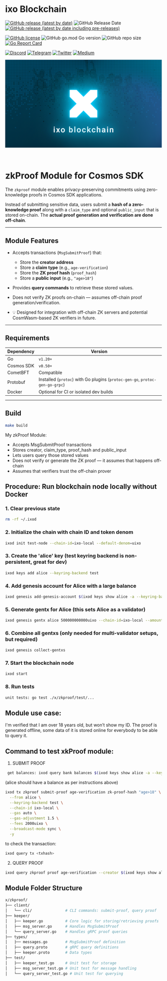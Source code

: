 # ixo Blockchain

[![GitHub release (latest by date)](https://img.shields.io/github/v/release/ixofoundation/ixo-blockchain?color=white&label=release&style=flat-square)](https://github.com/ixofoundation/ixo-blockchain/releases/latest) ![GitHub Release Date](https://img.shields.io/github/release-date/ixofoundation/ixo-blockchain?label=date&color=white&style=flat-square) [![GitHub release (latest by date including pre-releases)](https://img.shields.io/github/v/release/ixofoundation/ixo-blockchain?color=00d2ff&include_prereleases&label=candidate&style=flat-square)](https://github.com/ixofoundation/ixo-blockchain/releases/)

[![GitHub license](https://img.shields.io/github/license/ixofoundation/ixo-blockchain?color=lightgrey&style=flat-square)](https://github.com/ixofoundation/ixo-blockchain/blob/main/LICENSE) ![GitHub go.mod Go version](https://img.shields.io/github/go-mod/go-version/ixofoundation/ixo-blockchain?color=lightgrey&style=flat-square) ![GitHub repo size](https://img.shields.io/github/repo-size/ixofoundation/ixo-blockchain?color=lightgrey&style=flat-square)
[![Go Report Card](https://goreportcard.com/badge/github.com/ixofoundation/ixo-blockchain)](https://goreportcard.com/report/github.com/ixofoundation/ixo-blockchain)

[![Discord](https://img.shields.io/badge/Discord-7289DA?style=for-the-badge&logo=discord&logoColor=white)](https://discord.com/invite/ixo) [![Telegram](https://img.shields.io/badge/Telegram-2CA5E0?style=for-the-badge&logo=telegram&logoColor=white)](https://t.me/ixonetwork)
[![Twitter](https://img.shields.io/badge/Twitter-1DA1F2?style=for-the-badge&logo=twitter&logoColor=white)](https://twitter.com/ixoworld)
[![Medium](https://img.shields.io/badge/Medium-12100E?style=for-the-badge&logo=medium&logoColor=white)](https://medium.com/ixo-blog)

<p align="center">
  <img src="./.github/assets/readme_banner.png" />
</p>
<br />

# zkProof Module for Cosmos SDK

The `zkproof` module enables privacy-preserving commitments using zero-knowledge proofs in Cosmos SDK applications.

Instead of submitting sensitive data, users submit a **hash of a zero-knowledge proof** along with a `claim_type` and optional `public_input` that is stored on-chain. The **actual proof generation and verification are done off-chain**.

---

## Module Features

- Accepts transactions (`MsgSubmitProof`) that:
  - Store the **creator address**
  - Store a **claim type** (e.g., `age-verification`)
  - Store the **ZK proof hash** (`proof_hash`)
  - Store a **public input** (e.g., `"age>18"`)

- Provides **query commands** to retrieve these stored values.

- Does not verify ZK proofs on-chain — assumes off-chain proof generation/verification.

- 💡 Designed for integration with off-chain ZK servers and potential CosmWasm-based ZK verifiers in future.

---

## Requirements

| Dependency       | Version     |
|------------------|-------------|
| Go               | `v1.20+`    |
| Cosmos SDK       | `v0.50+`    |
| CometBFT         | Compatible  |
| Protobuf         | Installed (`protoc`) with Go plugins (`protoc-gen-go`, `protoc-gen-go-grpc`) |
| Docker           | Optional for CI or isolated dev builds |

---

## Build

```bash
make build
```

My zkProof Module:
* Accepts MsgSubmitProof transactions
* Stores creator, claim_type, proof_hash and public_input
* Lets users query those stored values
* Does not verify or generate the ZK proof — it assumes that happens off-chain
* Assumes that verifiers trust the off-chain prover

## Procedure: Run blockchain node locally without Docker

### 1. Clear previous state
```bash
rm -rf ~/.ixod
```
### 2. Initialize the chain with chain ID and token denom
```bash
ixod init test-node --chain-id=ixo-local --default-denom=uixo
```
### 3. Create the 'alice' key (test keyring backend is non-persistent, great for dev) 
```bash
ixod keys add alice --keyring-backend test
```
### 4. Add genesis account for Alice with a large balance
```bash
ixod genesis add-genesis-account $(ixod keys show alice -a --keyring-backend test) 1000000000000uixo
```
### 5. Generate gentx for Alice (this sets Alice as a validator)
```bash
ixod genesis gentx alice 500000000000uixo --chain-id=ixo-local --amount=500000000000uixo --keyring-backend=test
```
### 6. Combine all gentxs (only needed for multi-validator setups, but required)
```bash
ixod genesis collect-gentxs
```
### 7. Start the blockchain node
```bash
ixod start
```
### 8. Run tests
```bash
unit tests: go test ./x/zkproof/test/...
```

## Module use case: 
I'm verified that I am over 18 years old, but won’t show my ID. The proof is generated offline, some data of it is stored online for everybody to be able to query it.

## Command to test xkProof module:

1) SUBMIT PROOF
```bash
 get balances: ixod query bank balances $(ixod keys show alice -a --keyring-backend test)
```

(alice should have a balance as per instructions above)
```bash
ixod tx zkproof submit-proof age-verification zk-proof-hash "age>18" \
  --from alice \
  --keyring-backend test \
  --chain-id ixo-local \
  --gas auto \
  --gas-adjustment 1.5 \
  --fees 2000uixo \
  --broadcast-mode sync \
  -y
```

to check the transaction: 
```bash 
ixod query tx <txhash>
```

2) QUERY PROOF
```bash
ixod query zkproof proof age-verification --creator $(ixod keys show alice -a --keyring-backend test)
```

## Module Folder Structure
```bash
x/zkproof/
├── client/
│   └── cli/               # CLI commands: submit-proof, query proof
├── keeper/
│   ├── keeper.go          # Core logic for storing/retrieving proofs
│   ├── msg_server.go      # Handles MsgSubmitProof
│   └── query_server.go    # Handles gRPC proof queries
├── types/
│   ├── messages.go        # MsgSubmitProof definition
│   ├── query.proto        # gRPC query definitions
│   ├── keeper.proto       # Data types
├── test/
│   ├── keeper_test.go     # Unit test for storage
│   ├── msg_server_test.go # Unit test for message handling
│   └── query_server_test.go # Unit test for querying
```